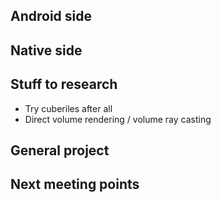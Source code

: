 
## Android side

## Native side

## Stuff to research
- Try cuberiles after all
- Direct volume rendering / volume ray casting

## General project


## Next meeting points

